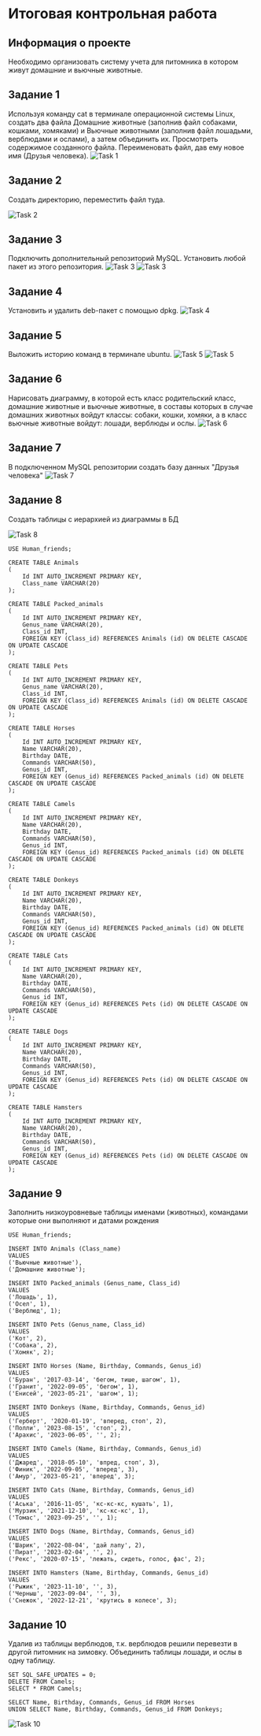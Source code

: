 # Итоговая контрольная работа

## Информация о проекте
Необходимо организовать систему учета для питомника в котором живут домашние и вьючные животные.

## Задание 1
Используя команду cat в терминале операционной системы Linux, создать два файла Домашние животные 
(заполнив файл собаками, кошками, хомяками) и Вьючные животными (заполнив файл лошадьми, верблюдами и
ослами), а затем объединить их. Просмотреть содержимое созданного файла. 
Переименовать файл, дав ему новое имя (Друзья человека).
![Task 1](https://github.com/dmitrbah/FInal_GeekBrains_Project/blob/master/Images/Task_1.png)

## Задание 2
Создать директорию, переместить файл туда.

![Task 2](https://github.com/dmitrbah/FInal_GeekBrains_Project/blob/master/Images/Task_2.png)

## Задание 3
Подключить дополнительный репозиторий MySQL. Установить любой пакет из этого репозитория.
![Task 3](https://github.com/dmitrbah/FInal_GeekBrains_Project/blob/master/Images/Task_3.1.png)
![Task 3](https://github.com/dmitrbah/FInal_GeekBrains_Project/blob/master/Images/Task_3.2.png)

## Задание 4
Установить и удалить deb-пакет с помощью dpkg.
![Task 4](https://github.com/dmitrbah/FInal_GeekBrains_Project/blob/master/Images/Task_4.png)

## Задание 5
Выложить историю команд в терминале ubuntu.
![Task 5](https://github.com/dmitrbah/FInal_GeekBrains_Project/blob/master/Images/Task_5.1.png)
![Task 5](https://github.com/dmitrbah/FInal_GeekBrains_Project/blob/master/Images/Task_5.2.png)

## Задание 6
Нарисовать диаграмму, в которой есть класс родительский класс, домашние животные и 
вьючные животные, в составы которых в случае домашних животных войдут классы: собаки, 
кошки, хомяки, а в класс вьючные животные войдут: лошади, верблюды и ослы.
![Task 6](https://github.com/dmitrbah/FInal_GeekBrains_Project/blob/master/Images/Task_6.png)

## Задание 7
В подключенном MySQL репозитории создать базу данных "Друзья человека"
![Task 7](https://github.com/dmitrbah/FInal_GeekBrains_Project/blob/master/Images/Task_7.png)

## Задание 8
Создать таблицы с иерархией из диаграммы в БД

![Task 8](https://github.com/dmitrbah/FInal_GeekBrains_Project/blob/master/Images/Task_8.png)
```
USE Human_friends;

CREATE TABLE Animals
(
	Id INT AUTO_INCREMENT PRIMARY KEY, 
	Class_name VARCHAR(20)
);

CREATE TABLE Packed_animals
(
	Id INT AUTO_INCREMENT PRIMARY KEY,
    Genus_name VARCHAR(20),
    Class_id INT,
    FOREIGN KEY (Class_id) REFERENCES Animals (id) ON DELETE CASCADE ON UPDATE CASCADE
);

CREATE TABLE Pets
(
	Id INT AUTO_INCREMENT PRIMARY KEY,
    Genus_name VARCHAR(20),
    Class_id INT,
    FOREIGN KEY (Class_id) REFERENCES Animals (id) ON DELETE CASCADE ON UPDATE CASCADE
);

CREATE TABLE Horses
(
	Id INT AUTO_INCREMENT PRIMARY KEY,
    Name VARCHAR(20),
    Birthday DATE,
    Commands VARCHAR(50),
    Genus_id INT,
    FOREIGN KEY (Genus_id) REFERENCES Packed_animals (id) ON DELETE CASCADE ON UPDATE CASCADE
);

CREATE TABLE Camels
(
	Id INT AUTO_INCREMENT PRIMARY KEY,
    Name VARCHAR(20),
    Birthday DATE,
    Commands VARCHAR(50),
    Genus_id INT,
    FOREIGN KEY (Genus_id) REFERENCES Packed_animals (id) ON DELETE CASCADE ON UPDATE CASCADE
);

CREATE TABLE Donkeys
(
	Id INT AUTO_INCREMENT PRIMARY KEY,
    Name VARCHAR(20),
    Birthday DATE,
    Commands VARCHAR(50),
    Genus_id INT,
    FOREIGN KEY (Genus_id) REFERENCES Packed_animals (id) ON DELETE CASCADE ON UPDATE CASCADE
);

CREATE TABLE Cats
(
	Id INT AUTO_INCREMENT PRIMARY KEY,
    Name VARCHAR(20),
    Birthday DATE,
    Commands VARCHAR(50),
    Genus_id INT,
    FOREIGN KEY (Genus_id) REFERENCES Pets (id) ON DELETE CASCADE ON UPDATE CASCADE
);

CREATE TABLE Dogs
(
	Id INT AUTO_INCREMENT PRIMARY KEY,
    Name VARCHAR(20),
    Birthday DATE,
    Commands VARCHAR(50),
    Genus_id INT,
    FOREIGN KEY (Genus_id) REFERENCES Pets (id) ON DELETE CASCADE ON UPDATE CASCADE
);

CREATE TABLE Hamsters
(
	Id INT AUTO_INCREMENT PRIMARY KEY,
    Name VARCHAR(20),
    Birthday DATE,
    Commands VARCHAR(50),
    Genus_id INT,
    FOREIGN KEY (Genus_id) REFERENCES Pets (id) ON DELETE CASCADE ON UPDATE CASCADE
);
```
## Задание 9
Заполнить низкоуровневые таблицы именами (животных), командами которые они выполняют и датами рождения
```
USE Human_friends;

INSERT INTO Animals (Class_name)
VALUES 
('Вьючные животные'),
('Домашние животные');

INSERT INTO Packed_animals (Genus_name, Class_id)
VALUES
('Лошадь', 1),
('Осел', 1),
('Верблюд', 1);

INSERT INTO Pets (Genus_name, Class_id)
VALUES
('Кот', 2),
('Собака', 2),
('Хомяк', 2);

INSERT INTO Horses (Name, Birthday, Commands, Genus_id)
VALUES
('Буран', '2017-03-14', 'бегом, тише, шагом', 1),
('Гранит', '2022-09-05', 'бегом', 1),
('Енисей', '2023-05-21', 'шагом', 1);

INSERT INTO Donkeys (Name, Birthday, Commands, Genus_id)
VALUES
('Герберт', '2020-01-19', 'вперед, стоп', 2),
('Полли', '2023-08-15', 'стоп', 2),
('Арахис', '2023-06-05', '', 2);

INSERT INTO Camels (Name, Birthday, Commands, Genus_id)
VALUES
('Джаред', '2018-05-10', 'впред, стоп', 3),
('Финик', '2022-09-05', 'вперед', 3),
('Амур', '2023-05-21', 'вперед', 3);

INSERT INTO Cats (Name, Birthday, Commands, Genus_id)
VALUES
('Аська', '2016-11-05', 'кс-кс-кс, кушать', 1),
('Мурзик', '2021-12-10', 'кс-кс-кс', 1),
('Томас', '2023-09-25', '', 1);

INSERT INTO Dogs (Name, Birthday, Commands, Genus_id)
VALUES
('Шарик', '2022-08-04', 'дай лапу', 2),
('Пират', '2023-02-04', '', 2),
('Рекс', '2020-07-15', 'лежать, сидеть, голос, фас', 2);

INSERT INTO Hamsters (Name, Birthday, Commands, Genus_id)
VALUES
('Рыжик', '2023-11-10', '', 3),
('Черныш', '2023-09-04', '', 3),
('Снежок', '2022-12-21', 'крутись в колесе', 3);
```

## Задание 10
Удалив из таблицы верблюдов, т.к. верблюдов решили перевезти в другой
питомник на зимовку. Объединить таблицы лошади, и ослы в одну таблицу.
```
SET SQL_SAFE_UPDATES = 0;
DELETE FROM Camels;
SELECT * FROM Camels;

SELECT Name, Birthday, Commands, Genus_id FROM Horses
UNION SELECT Name, Birthday, Commands, Genus_id FROM Donkeys;
```
![Task 10](https://github.com/dmitrbah/FInal_GeekBrains_Project/blob/master/Images/Task_10.png)
